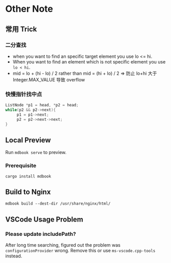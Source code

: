 # Other Note

## 常用 Trick

### 二分查找

- when you want to find an specific target element you use lo <= hi.
- When you want to find an element which is not specific element you use `lo < hi`.
- mid = lo + (hi - lo) / 2 rather than mid = (hi + lo) / 2 => 防止 lo+hi 大于 Integer.MAX_VALUE 导致 overflow

### 快慢指针找中点

```cpp
ListNode *p1 = head, *p2 = head;
while(p2 && p2->next){
     p1 = p1->next;
     p2 = p2->next->next;
}
```

## Local Preview

Run `mdbook serve` to preview.

### Prerequisite

`cargo install mdbook`

## Build to Nginx

`mdbook build --dest-dir /usr/share/nginx/html/`

## VSCode Usage Problem

### Please update includePath?

After long time searching, figured out the problem was `configurationProvider` wrong. Remove this or use `ms-vscode.cpp-tools` instead.
